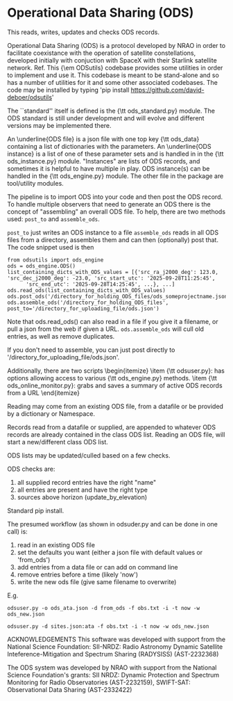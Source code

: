 # Operational Data Sharing (ODS)

This reads, writes, updates and checks ODS records.

Operational Data Sharing (ODS) is a protocol developed by NRAO in order to facilitate coexistance with the operation of satellite constellations, developed initially with conjuction with SpaceX with their Starlink satellite network. Ref.  This {\em ODSutils} codebase provides some utilities in order to implement and use it.  This codebase is meant to be stand-alone and so has a number of utilities for it and some other associated codebases.  The code may be installed by typing 'pip install https://github.com/david-deboer/odsutils'

The ``standard'' itself is defined is the {\tt ods\_standard.py} module.  The ODS standard is still under development and will evolve and different versions may be implemented there.

An \underline{ODS file} is a json file with one top key {\tt ods\_data} containing a list of dictionaries with the parameters.  An \underline{ODS instance} is a list of one of these parameter sets and is handled in in the {\tt ods\_instance.py} module.  "Instances" are lists of ODS records, and sometimes it is helpful to have multiple in play. ODS instance(s) can be handled in the {\tt ods\_engine.py} module.  The other file in the package are tool/utility modules.

The pipeline is to import ODS into your code and then post the ODS record.  To handle multiple observers that need to generate an ODS there is the concept of "assembling" an overall ODS file.  To help, there are two methods used:  `post_to` and `assemble_ods`.

`post_to` just writes an ODS instance to a file
`assemble_ods` reads in all ODS files from a directory, assembles them and can then (optionally) post that.
The code snippet used is then
```
from odsutils import ods_engine
ods = ods_engine.ODS()
list_containing_dicts_with_ODS_values = [{'src_ra_j2000_deg': 123.0, 'src_dec_j2000_deg': -23.0, 'src_start_utc': '2025-09-28T11:25:45',
      'src_end_utc': '2025-09-28T14:25:45', ...}, ...]
ods.read_ods(list_containing_dicts_with_ODS_values)
ods.post_ods('/directory_for_holding_ODS_files/ods_someprojectname.json')
ods.assemble_ods('/directory_for_holding_ODS_files', post_to='/directory_for_uploading_file/ods.json')
```
Note that ods.read_ods() can also read in a file if you give it a filename, or pull a json from the web if given a URL.
`ods.assemble_ods` will cull old entries, as well as remove duplicates.

If you don't need to assemble, you can just post directly to '/directory_for_uploading_file/ods.json'.

Additionally, there are two scripts
\begin{itemize}
    \item {\tt odsuser.py}:  has options allowing access to various {\tt ods\_engine.py} methods.
    \item {\tt ods\_online\_monitor.py}: grabs and saves a summary of active ODS records from a URL
\end{itemize}

Reading may come from an existing ODS file, from a datafile or be provided by a dictionary or Namespace.

Records read from a datafile or supplied, are appended to whatever ODS records are already contained in the class ODS list.
Reading an ODS file, will start a new/different class ODS list.

ODS lists may be updated/culled based on a few checks.

ODS checks are:
1. all supplied record entries have the right "name"
2. all entries are present and have the right type
3. sources above horizon (update_by_elevation)

Standard pip install.

The presumed workflow (as shown in odsuder.py and can be done in one call) is:
1. read in an existing ODS file
2. set the defaults you want (either a json file with default values or 'from_ods')
3. add entries from a data file or can add on command line
4. remove entries before a time (likely 'now')
5. write the new ods file (give same filename to overwrite)

E.g.

`odsuser.py -o ods_ata.json -d from_ods -f obs.txt -i -t now -w ods_new.json`

`odsuser.py -d sites.json:ata -f obs.txt -i -t now -w ods_new.json`

ACKNOWLEDGEMENTS
This software was developed with support from the National Science Foundation:
SII-NRDZ: Radio Astronomy Dynamic Satellite Inteference-Mitigation and Spectrum Sharing (RADYSISS) (AST-2232368)

The ODS system was developed by NRAO with support from the National Science Foundation's grants:
SII NRDZ: Dynamic Protection and Spectrum Monitoring for Radio Observatories (AST-2232159),
SWIFT-SAT: Observational Data Sharing (AST-2332422)